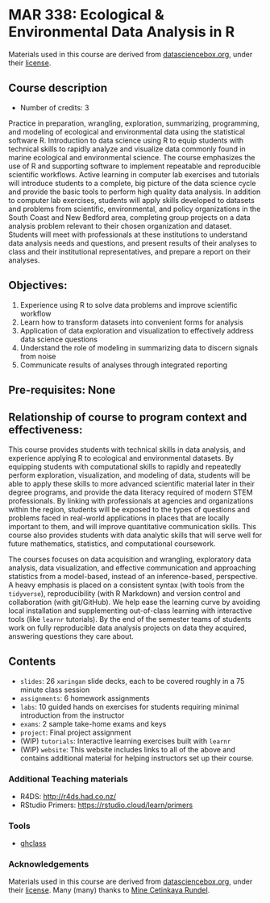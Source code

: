 
# MAR 338: Ecological & Environmental Data Analysis in R

<!-- # Data Science Course in a Box <img src="dsbox-logo.png" align="right" width="200px" /> -->

Materials used in this course are derived from
[datasciencebox.org](https://datasciencebox.org), under their
[license](LICENSE.md).

## Course description

  - Number of credits: 3

Practice in preparation, wrangling, exploration, summarizing,
programming, and modeling of ecological and environmental data using the
statistical software R. Introduction to data science using R to equip
students with technical skills to rapidly analyze and visualize data
commonly found in marine ecological and environmental science. The
course emphasizes the use of R and supporting software to implement
repeatable and reproducible scientific workflows. Active learning in
computer lab exercises and tutorials will introduce students to a
complete, big picture of the data science cycle and provide the basic
tools to perform high quality data analysis. In addition to computer lab
exercises, students will apply skills developed to datasets and problems
from scientific, environmental, and policy organizations in the South
Coast and New Bedford area, completing group projects on a data analysis
problem relevant to their chosen organization and dataset. Students will
meet with professionals at these institutions to understand data
analysis needs and questions, and present results of their analyses to
class and their institutional representatives, and prepare a report on
their analyses.

## Objectives:

1.  Experience using R to solve data problems and improve scientific
    workflow
2.  Learn how to transform datasets into convenient forms for analysis
3.  Application of data exploration and visualization to effectively
    address data science questions
4.  Understand the role of modeling in summarizing data to discern
    signals from noise
5.  Communicate results of analyses through integrated reporting

## Pre-requisites: None

## Relationship of course to program context and effectiveness:

This course provides students with technical skills in data analysis,
and experience applying R to ecological and environmental datasets. By
equipping students with computational skills to rapidly and repeatedly
perform exploration, visualization, and modeling of data, students will
be able to apply these skills to more advanced scientific material later
in their degree programs, and provide the data literacy required of
modern STEM professionals. By linking with professionals at agencies and
organizations within the region, students will be exposed to the types
of questions and problems faced in real-world applications in places
that are locally important to them, and will improve quantitative
communication skills. This course also provides students with data
analytic skills that will serve well for future mathematics, statistics,
and computational coursework.

The courses focuses on data acquisition and wrangling, exploratory data
analysis, data visualization, and effective communication and
approaching statistics from a model-based, instead of an
inference-based, perspective. A heavy emphasis is placed on a consistent
syntax (with tools from the `tidyverse`), reproducibility (with R
Markdown) and version control and collaboration (with git/GitHub). We
help ease the learning curve by avoiding local installation and
supplementing out-of-class learning with interactive tools (like
`learnr` tutorials). By the end of the semester teams of students work
on fully reproducible data analysis projects on data they acquired,
answering questions they care about.

## Contents

  - `slides`: 26 `xaringan` slide decks, each to be covered roughly in a
    75 minute class session
  - `assignments`: 6 homework assignments
  - `labs`: 10 guided hands on exercises for students requiring minimal
    introduction from the instructor
  - `exams`: 2 sample take-home exams and keys
  - `project`: Final project assignment
  - (WIP) `tutorials`: Interactive learning exercises built with
    `learnr`
  - (WIP) `website`: This website includes links to all of the above and
    contains additional material for helping instructors set up their
    course.

<!-- ## Resources -->

<!-- Please feel free to submit an issue or a pull request for other resources to be  -->

<!-- listed here. See https://www.tidyverse.org/learn/ for other learning resources  -->

<!-- as well. -->

<!-- ### Talks -->

<!-- - SDSS 2018: [Start with Data Science](https://github.com/mine-cetinkaya-rundel/start-with-ds) -->

<!-- - useR 2017: Teaching data science to new useRs -->

<!--   - [Slides](http://bit.ly/user2017) -->

<!--   - [Video](https://channel9.msdn.com/Events/useR-international-R-User-conferences/useR-International-R-User-2017-Conference/KEYNOTE-Teaching-data-science-to-new-useRs) -->

<!-- ### Articles -->

<!-- - [Practical Data Science for Stats](https://peerj.com/collections/50-practicaldatascistats/) collection -->

<!-- - [Curriculum Guidelines for Undergraduate Programs in Data Science](https://www.annualreviews.org/doi/abs/10.1146/annurev-statistics-060116-053930) -->

### Additional Teaching materials

  - R4DS: <http://r4ds.had.co.nz/>
  - RStudio Primers: <https://rstudio.cloud/learn/primers>

### Tools

  - [ghclass](https://rundel.github.io/ghclass/)

### Acknowledgements

Materials used in this course are derived from
[datasciencebox.org](https://datasciencebox.org), under their
[license](LICENSE.md). Many (many) thanks to [Mine Cetinkaya
Rundel](https://github.com/mine-cetinkaya-rundel).
